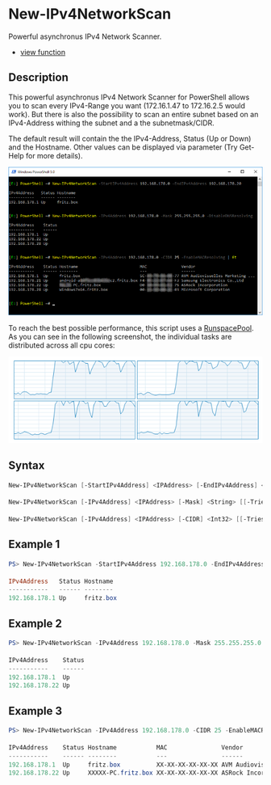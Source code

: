 # New-IPv4NetworkScan

Powerful asynchronus IPv4 Network Scanner.

* [view function](https://github.com/BornToBeRoot/PowerShell/blob/master/Module/LazyAdmin/Functions/New-IPv4NetworkScan.ps1)

## Description

This powerful asynchronus IPv4 Network Scanner for PowerShell allows you to scan every IPv4-Range you want (172.16.1.47 to 172.16.2.5 would work). But there is also the possibility to scan an entire subnet based on an IPv4-Address withing the subnet and a the subnetmask/CIDR.

The default result will contain the the IPv4-Address, Status (Up or Down) and the Hostname. Other values can be displayed via parameter (Try Get-Help for more details).

![Screenshot](Images/New-IPv4NetworkScan.png?raw=true "New-IPv4NetworkScan")

To reach the best possible performance, this script uses a [RunspacePool](https://msdn.microsoft.com/en-US/library/system.management.automation.runspaces.runspacepool(v=vs.85).aspx). As you can see in the following screenshot, the individual tasks are distributed across all cpu cores:

![Screenshot](Images/New-IPv4NetworkScan_CPUusage.png?raw=true "CPU usage")

## Syntax

```powershell
New-IPv4NetworkScan [-StartIPv4Address] <IPAddress> [-EndIPv4Address] <IPAddress> [[-Tries] <Int32>] [[-Threads] <Int32>] [[-DisableDNSResolving]] [[-EnableMACResolving]] [[-ExtendedInformations]] [[-IncludeInactive]] [[-UpdateList]] [<CommonParameters>]

New-IPv4NetworkScan [-IPv4Address] <IPAddress> [-Mask] <String> [[-Tries] <Int32>] [[-Threads] <Int32>] [[-DisableDNSResolving]] [[-EnableMACResolving]] [[-ExtendedInformations]] [[-IncludeInactive]] [[-UpdateList]] [<CommonParameters>]

New-IPv4NetworkScan [-IPv4Address] <IPAddress> [-CIDR] <Int32> [[-Tries] <Int32>] [[-Threads] <Int32>] [[-DisableDNSResolving]] [[-EnableMACResolving]] [[-ExtendedInformations]] [[-IncludeInactive]] [[-UpdateList]] [<CommonParameters>]
```

## Example 1

```powershell
PS> New-IPv4NetworkScan -StartIPv4Address 192.168.178.0 -EndIPv4Address 192.168.178.20

IPv4Address   Status Hostname
-----------   ------ --------
192.168.178.1 Up     fritz.box
```

## Example 2

```powershell
PS> New-IPv4NetworkScan -IPv4Address 192.168.178.0 -Mask 255.255.255.0 -DisableDNSResolving

IPv4Address    Status
-----------    ------
192.168.178.1  Up
192.168.178.22 Up
```

## Example 3

```powershell
PS> New-IPv4NetworkScan -IPv4Address 192.168.178.0 -CIDR 25 -EnableMACResolving

IPv4Address    Status Hostname           MAC               Vendor
-----------    ------ --------           ---               ------
192.168.178.1  Up     fritz.box          XX-XX-XX-XX-XX-XX AVM Audiovisuelles Marketing und Computersysteme GmbH
192.168.178.22 Up     XXXXX-PC.fritz.box XX-XX-XX-XX-XX-XX ASRock Incorporation
```
